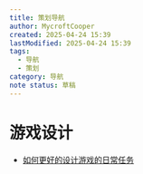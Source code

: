 ```yaml
---
title: 策划导航
author: MycroftCooper
created: 2025-04-24 15:39
lastModified: 2025-04-24 15:39
tags:
  - 导航
  - 策划
category: 导航
note status: 草稿
---
```

# 游戏设计
-  [如何更好的设计游戏的日常任务](https://zhuanlan.zhihu.com/p/136504436)